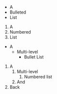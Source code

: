  - A
 - Bulleted
 - List

 1. A
 1. Numbered
 1. List

 - A
     - Multi-level
         - Bullet List

 1. A
     1. Multi-level
         1. Numbered list
     1. And
 1. Back

